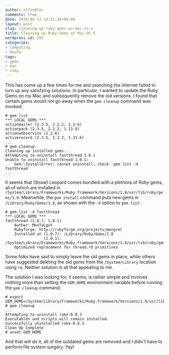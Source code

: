```yaml
---
author: nlfiedler
comments: true
date: 2010-08-11 14:21:36+00:00
layout: post
slug: cleaning-up-ruby-gems-on-mac-os-x
title: Cleaning up Ruby Gems on Mac OS X
wordpress_id: 155
categories:
- Computing
- HowTo
tags:
- gems
- mac
- ruby
---
```


This has come up a few times for me and searching the Internet failed to turn up any satisfying solutions. In particular, I wanted to update the Ruby Gems on my Mac and subsequently remove the old versions. I found that certain gems would not go away when the `gem cleanup` command was invoked.

    
    # gem list
    *** LOCAL GEMS ***
    actionmailer (2.3.5, 2.2.2, 1.3.6)
    actionpack (2.3.5, 2.2.2, 1.13.6)
    actionwebservice (1.2.6)
    activerecord (2.3.5, 2.2.2, 1.15.6)
    ...
    # gem cleanup
    Cleaning up installed gems...
    Attempting to uninstall fastthread-1.0.1
    Unable to uninstall fastthread-1.0.1:
    	Gem::InstallError: cannot uninstall, check `gem list -d fastthread`
    ...


It seems that (Snow) Leopard comes bundled with a plethora of Ruby gems, all of which are installed in `/System/Library/Frameworks/Ruby.framework/Versions/1.8/usr/lib/ruby/gems/1.8`. Meanwhile, the `gem install` command puts new gems in `/Library/Ruby/Gems/1.8`, as shown with the `-d` option to `gem list`:

    
    # gem list -d fastthread
    *** LOCAL GEMS ***
    fastthread (1.0.7, 1.0.1)
        Author: MenTaLguY
        Rubyforge: http://rubyforge.org/projects/mongrel
        Installed at (1.0.7): /Library/Ruby/Gems/1.8
                     (1.0.1): /System/Library/Frameworks/Ruby.framework/Versions/1.8/usr/lib/ruby/gems/1.8
        Optimized replacement for thread.rb primitives


Some folks have said to simply leave the old gems in place, while others have suggested deleting the old gems from the `/System/Library` location using `rm`. Neither solution is all that appealing to me.

The solution I was looking for, it seems, is rather simple and involves nothing more than setting the `GEM_HOME` environment variable before running the `gem cleanup` command.

    
    # export GEM_HOME=/System/Library/Frameworks/Ruby.framework/Versions/1.8/usr/lib/ruby/gems/1.8
    # gem cleanup
    ...
    Attempting to uninstall rake-0.8.3
    Executables and scripts will remain installed.
    Successfully uninstalled rake-0.8.3
    Clean Up Complete
    # unset GEM_HOME


And that will do it, all of the outdated gems are removed and I didn't have to perform file system surgery. Yay!
